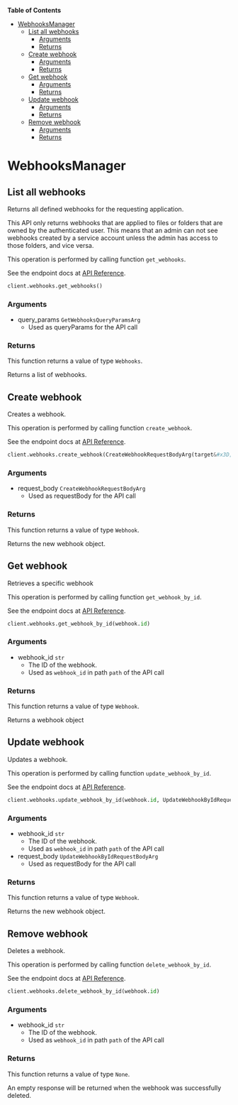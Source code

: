 <!-- START doctoc generated TOC please keep comment here to allow auto update -->
<!-- DON'T EDIT THIS SECTION, INSTEAD RE-RUN doctoc TO UPDATE -->
**Table of Contents**

- [WebhooksManager](#webhooksmanager)
  - [List all webhooks](#list-all-webhooks)
    - [Arguments](#arguments)
    - [Returns](#returns)
  - [Create webhook](#create-webhook)
    - [Arguments](#arguments-1)
    - [Returns](#returns-1)
  - [Get webhook](#get-webhook)
    - [Arguments](#arguments-2)
    - [Returns](#returns-2)
  - [Update webhook](#update-webhook)
    - [Arguments](#arguments-3)
    - [Returns](#returns-3)
  - [Remove webhook](#remove-webhook)
    - [Arguments](#arguments-4)
    - [Returns](#returns-4)

<!-- END doctoc generated TOC please keep comment here to allow auto update -->

# WebhooksManager

## List all webhooks

Returns all defined webhooks for the requesting application.

This API only returns webhooks that are applied to files or folders that are
owned by the authenticated user. This means that an admin can not see webhooks
created by a service account unless the admin has access to those folders, and
vice versa.

This operation is performed by calling function `get_webhooks`.

See the endpoint docs at
[API Reference](https://developer.box.com/reference/get-webhooks/).

<!-- sample get_webhooks -->
```python
client.webhooks.get_webhooks()
```

### Arguments

- query_params `GetWebhooksQueryParamsArg`
  - Used as queryParams for the API call


### Returns

This function returns a value of type `Webhooks`.

Returns a list of webhooks.


## Create webhook

Creates a webhook.

This operation is performed by calling function `create_webhook`.

See the endpoint docs at
[API Reference](https://developer.box.com/reference/post-webhooks/).

<!-- sample post_webhooks -->
```python
client.webhooks.create_webhook(CreateWebhookRequestBodyArg(target&#x3D;CreateWebhookRequestBodyArgTargetField(id&#x3D;folder.id, type&#x3D;CreateWebhookRequestBodyArgTargetFieldTypeField.FOLDER.value), address&#x3D;&#x27;https://example.com/new-webhook&#x27;, triggers&#x3D;[&#x27;FILE.UPLOADED&#x27;]))
```

### Arguments

- request_body `CreateWebhookRequestBodyArg`
  - Used as requestBody for the API call


### Returns

This function returns a value of type `Webhook`.

Returns the new webhook object.


## Get webhook

Retrieves a specific webhook

This operation is performed by calling function `get_webhook_by_id`.

See the endpoint docs at
[API Reference](https://developer.box.com/reference/get-webhooks-id/).

<!-- sample get_webhooks_id -->
```python
client.webhooks.get_webhook_by_id(webhook.id)
```

### Arguments

- webhook_id `str`
  - The ID of the webhook.
  - Used as `webhook_id` in path `path` of the API call


### Returns

This function returns a value of type `Webhook`.

Returns a webhook object


## Update webhook

Updates a webhook.

This operation is performed by calling function `update_webhook_by_id`.

See the endpoint docs at
[API Reference](https://developer.box.com/reference/put-webhooks-id/).

<!-- sample put_webhooks_id -->
```python
client.webhooks.update_webhook_by_id(webhook.id, UpdateWebhookByIdRequestBodyArg(address&#x3D;&#x27;https://example.com/updated-webhook&#x27;))
```

### Arguments

- webhook_id `str`
  - The ID of the webhook.
  - Used as `webhook_id` in path `path` of the API call
- request_body `UpdateWebhookByIdRequestBodyArg`
  - Used as requestBody for the API call


### Returns

This function returns a value of type `Webhook`.

Returns the new webhook object.


## Remove webhook

Deletes a webhook.

This operation is performed by calling function `delete_webhook_by_id`.

See the endpoint docs at
[API Reference](https://developer.box.com/reference/delete-webhooks-id/).

<!-- sample delete_webhooks_id -->
```python
client.webhooks.delete_webhook_by_id(webhook.id)
```

### Arguments

- webhook_id `str`
  - The ID of the webhook.
  - Used as `webhook_id` in path `path` of the API call


### Returns

This function returns a value of type `None`.

An empty response will be returned when the webhook
was successfully deleted.


